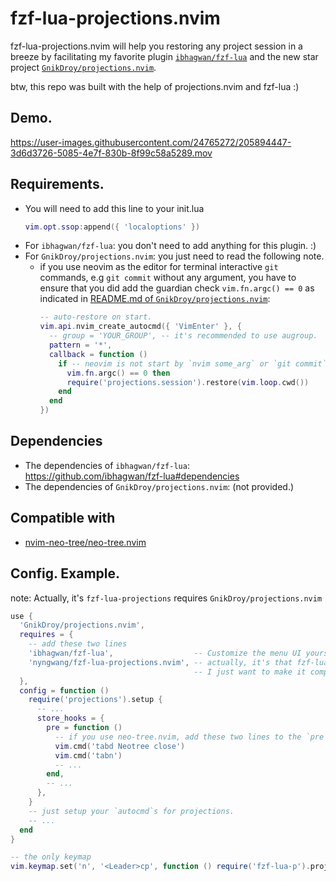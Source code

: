 fzf-lua-projections.nvim
==

fzf-lua-projections.nvim will help you restoring any project session in a breeze
by facilitating my favorite plugin [`ibhagwan/fzf-lua`](https://github.com/ibhagwan/fzf-lua/)
and the new star project [`GnikDroy/projections.nvim`]().

btw, this repo was built with the help of projections.nvim and fzf-lua :)

## Demo.

https://user-images.githubusercontent.com/24765272/205894447-3d6d3726-5085-4e7f-830b-8f99c58a5289.mov


## Requirements.

- You will need to add this line to your init.lua
  ```lua
  vim.opt.ssop:append({ 'localoptions' })
  ```
- For `ibhagwan/fzf-lua`: you don't need to add anything for this plugin. :)
- For `GnikDroy/projections.nvim`: you just need to read the following note.
  - if you use neovim as the editor for terminal interactive `git` commands,
    e.g `git commit` without any argument,
    you have to ensure that you did add the guardian check `vim.fn.argc() == 0`
    as indicated in [README.md of `GnikDroy/projections.nvim`](https://github.com/GnikDroy/projections.nvim#recommended-configuration):
    ```lua
    -- auto-restore on start.
    vim.api.nvim_create_autocmd({ 'VimEnter' }, {
      -- group = 'YOUR_GROUP', -- it's recommended to use augroup.
      pattern = '*',
      callback = function ()
        if -- neovim is not start by `nvim some_arg` or `git commit`.
          vim.fn.argc() == 0 then
          require('projections.session').restore(vim.loop.cwd())
        end
      end
    })
    ```

## Dependencies

- The dependencies of `ibhagwan/fzf-lua`: https://github.com/ibhagwan/fzf-lua#dependencies
- The dependencies of `GnikDroy/projections.nvim`: (not provided.)


## Compatible with

- [nvim-neo-tree/neo-tree.nvim](https://github.com/nvim-neo-tree/neo-tree.nvim)


## Config. Example.

note: Actually, it's `fzf-lua-projections` requires `GnikDroy/projections.nvim`


```lua
use {
  'GnikDroy/projections.nvim',
  requires = {
    -- add these two lines
    'ibhagwan/fzf-lua',                  -- Customize the menu UI yourself from fzf-lua's setup.
    'nyngwang/fzf-lua-projections.nvim', -- actually, it's that fzf-lua-projections requires projections,
                                         -- I just want to make it compact :)
  },
  config = function ()
    require('projections').setup {
      -- ...
      store_hooks = {
        pre = function ()
          -- if you use neo-tree.nvim, add these two lines to the `pre` of `store_hooks`.
          vim.cmd('tabd Neotree close')
          vim.cmd('tabn')
          -- ...
        end,
        -- ...
      },
    }
    -- just setup your `autocmd`s for projections.
    -- ...
  end
}

-- the only keymap
vim.keymap.set('n', '<Leader>cp', function () require('fzf-lua-p').projects() end, NOREF_NOERR_TRUNC)
```

